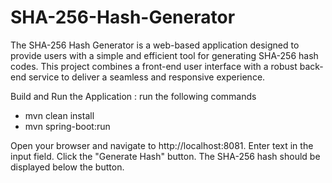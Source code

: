 # SHA-256-Hash-Generator
The SHA-256 Hash Generator is a web-based application designed to provide users with a simple and efficient tool for generating SHA-256 hash codes. This project combines a front-end user interface with a robust back-end service to deliver a seamless and responsive experience.

Build and Run the Application :
run the following commands 
- mvn clean install
- mvn spring-boot:run

Open your browser and navigate to http://localhost:8081.
Enter text in the input field.
Click the "Generate Hash" button.
The SHA-256 hash should be displayed below the button.

